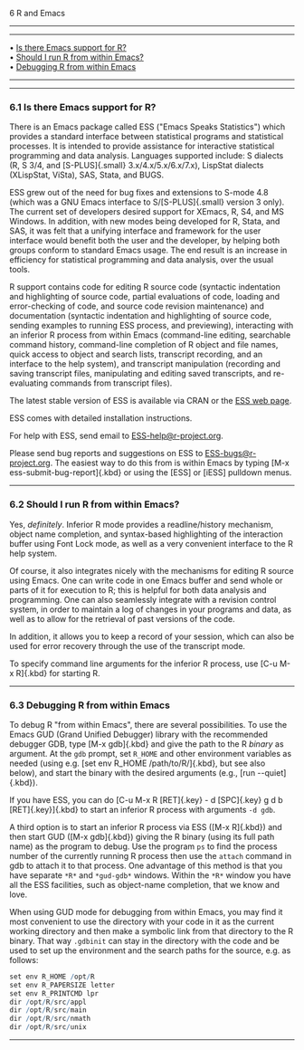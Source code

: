 6 R and Emacs

---

---

• [Is there Emacs support for R?](#Is-there-Emacs-support-for-R_003f)     
 • [Should I run R from within Emacs?](#Should-I-run-R-from-within-Emacs_003f)     
 • [Debugging R from within Emacs](#Debugging-R-from-within-Emacs)

---

---

### 6.1 Is there Emacs support for R?

There is an Emacs package called ESS ("Emacs Speaks Statistics") which
provides a standard interface between statistical programs and
statistical processes. It is intended to provide assistance for
interactive statistical programming and data analysis. Languages
supported include: S dialects (R, S 3/4, and [S-PLUS]{.small}
3.x/4.x/5.x/6.x/7.x), LispStat dialects (XLispStat, ViSta), SAS, Stata,
and BUGS.

ESS grew out of the need for bug fixes and extensions to S-mode 4.8
(which was a GNU Emacs interface to S/[S-PLUS]{.small} version 3 only).
The current set of developers desired support for XEmacs, R, S4, and MS
Windows. In addition, with new modes being developed for R, Stata, and
SAS, it was felt that a unifying interface and framework for the user
interface would benefit both the user and the developer, by helping both
groups conform to standard Emacs usage. The end result is an increase in
efficiency for statistical programming and data analysis, over the usual
tools.

R support contains code for editing R source code (syntactic indentation
and highlighting of source code, partial evaluations of code, loading
and error-checking of code, and source code revision maintenance) and
documentation (syntactic indentation and highlighting of source code,
sending examples to running ESS process, and previewing), interacting
with an inferior R process from within Emacs (command-line editing,
searchable command history, command-line completion of R object and file
names, quick access to object and search lists, transcript recording,
and an interface to the help system), and transcript manipulation
(recording and saving transcript files, manipulating and editing saved
transcripts, and re-evaluating commands from transcript files).

The latest stable version of ESS is available via CRAN or the [ESS web page](https://ESS.R-project.org/).

ESS comes with detailed installation instructions.

For help with ESS, send email to <ESS-help@r-project.org>.

Please send bug reports and suggestions on ESS to
<ESS-bugs@r-project.org>. The easiest way to do this from is within
Emacs by typing [M-x ess-submit-bug-report]{.kbd} or using the \[ESS\]
or \[iESS\] pulldown menus.

---

### 6.2 Should I run R from within Emacs?

Yes, _definitely_. Inferior R mode provides a readline/history
mechanism, object name completion, and syntax-based highlighting of the
interaction buffer using Font Lock mode, as well as a very convenient
interface to the R help system.

Of course, it also integrates nicely with the mechanisms for editing R
source using Emacs. One can write code in one Emacs buffer and send
whole or parts of it for execution to R; this is helpful for both data
analysis and programming. One can also seamlessly integrate with a
revision control system, in order to maintain a log of changes in your
programs and data, as well as to allow for the retrieval of past
versions of the code.

In addition, it allows you to keep a record of your session, which can
also be used for error recovery through the use of the transcript mode.

To specify command line arguments for the inferior R process, use [C-u
M-x R]{.kbd} for starting R.

---

### 6.3 Debugging R from within Emacs

To debug R "from within Emacs", there are several possibilities. To use
the Emacs GUD (Grand Unified Debugger) library with the recommended
debugger GDB, type [M-x gdb]{.kbd} and give the path to the R _binary_
as argument. At the `gdb` prompt, set `R_HOME` and other environment
variables as needed (using e.g. [set env R\_HOME /path/to/R/]{.kbd}, but
see also below), and start the binary with the desired arguments (e.g.,
[run \--quiet]{.kbd}).

If you have ESS, you can do [C-u M-x R [RET]{.key} - d [SPC]{.key} g d b
[RET]{.key}]{.kbd} to start an inferior R process with arguments
`-d gdb`.

A third option is to start an inferior R process via ESS ([M-x R]{.kbd})
and then start GUD ([M-x gdb]{.kbd}) giving the R binary (using its full
path name) as the program to debug. Use the program `ps` to find the
process number of the currently running R process then use the `attach`
command in gdb to attach it to that process. One advantage of this
method is that you have separate `*R*` and `*gud-gdb*` windows. Within
the `*R*` window you have all the ESS facilities, such as object-name
completion, that we know and love.

When using GUD mode for debugging from within Emacs, you may find it
most convenient to use the directory with your code in it as the current
working directory and then make a symbolic link from that directory to
the R binary. That way `.gdbinit` can stay in the directory
with the code and be used to set up the environment and the search paths
for the source, e.g. as follows:

```r
set env R_HOME /opt/R
set env R_PAPERSIZE letter
set env R_PRINTCMD lpr
dir /opt/R/src/appl
dir /opt/R/src/main
dir /opt/R/src/nmath
dir /opt/R/src/unix
```

---
